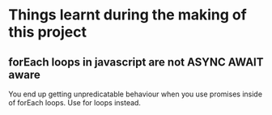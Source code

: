 # Things learnt during the making of this project

## forEach loops in javascript are not ASYNC AWAIT aware
You end up getting unpredicatable behaviour when you use promises inside of forEach loops. Use for loops instead.